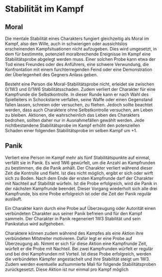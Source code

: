 # Stabilität im Kampf

## Moral

Die mentale Stabilität eines Charakters fungiert gleichzeitig als Moral im Kampf, also den Wille, auch in schwierigen oder aussichtslos erscheinenden Kampfsituationen nicht aufzugeben. Dies wird umgesetzt, in dem für bestimmte, potenziell moralbrechende Ereignisse im Kampf eine Stabilitätsprobe abgelegt werden muss. Einer solchen Probe kann etwa der Tod eines Freundes oder des Anführers, eine schwere Verwundung, die Konfrontation mit einem furchterregenden Feind oder eine Demonstration der Überlegenheit des Gegners Anlass geben.

Besteht eine Person die Moral-Stabilitätsprobe nicht, erleidet sie zwischen 0/1W3 und 0/1W6 Stabilitätsschaden. Zudem verliert der Charakter für eine Kampfrunde die Selbstkontrolle. In dieser Runde kann er nach Wahl des Spielleiters in Schockstarre verfallen, seine Waffe oder einen Gegenstand fallen lassen, schreien oder versuchen, zu fliehen. Jedoch sollte beachtet werden, dass auch Charaktere ohne Selbstkontrolle versuchen, am Leben zu bleiben. Aktionen, die wahrscheinlich das Leben des Charakters bedrohen, sollten daher nur in Ausnahmefällen gewählt werden. Jede nichtbestandene Stabilitätsprobe im Kampf erhöht den potenziellen Schaden einer folgenden Stabilitätsprobe im selben Kampf um +1.

## Panik

Verliert eine Person im Kampf mehr als fünf Stabilitätspunkte auf einmal, verfällt sie in Panik. Es wird 1W6 gewürfelt, um die Anzahl an Kampfrunden zu bestimmen, die die Panik anhält. Der Charakter verliert während dieser Zeit die Kontrolle und flieht. Ist dies nicht möglich, ergibt er sich oder wirft sich zu Boden. Nach dem Ende der ersten Kampfrunde darf der Charakter mit Nachteil auf Stabilität würfeln. Ist die Probe erfolgreich, wird die Panik in der nächsten Kampfrunde beendet. Dieser Vorgang wiederholt sich alle drei Kampfrunde, bis eine Probe erfolgreich ist oder die Zeit der Panik regulär ausläuft.

Ein Charakter kann durch eine Probe auf Überzeugung oder Autorität einen verbündeten Charakter aus seiner Panik befreien und für den Kampf sammeln. Der Charakter in Panik regeneriert 1W3 Stabilität und sein Panikstatus wird aufgehoben.

Charaktere können zudem während des Kampfes als eine Aktion ihre verbündeten Mitstreiter motivieren. Dafür legt er eine Probe auf Überzeugung ab. Nimmt er sich für diese Aktion eine Kampfrunde Zeit, würfelt er die Probe mit Nachteil. Bei zwei Kampfrunden würfelt er regulär und bei drei Kampfrunden mit Vorteil. Ist diese Probe erfolgreich, werden die verbündeten Kämpfer angestachelt und ihre Stabilität steigt um 1W3. Zudem werden eventuelle aufsummierte Mali für folgende Stabilitätsproben zurückgesetzt. Diese Aktion ist nur einmal pro Kampf möglich
